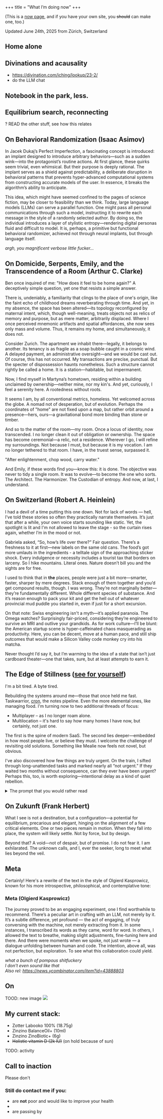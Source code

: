 +++
title = "What I’m doing now"
+++

(This is a [now page](https://nownownow.com/about), and if you have your own site, you ~~should~~ can make one, too.) 

Updated June 24th, 2025 from Zürich, Switzerland

## Home alone

## Divinations and acausality
- https://divination.com/iching/lookup/23-2/
- do the LLM chat

## Notebook in the park, less.

## Equilibrium search, reconnecting

?
READ the other stuff, see how this relates

## On Behavioral Randomization (Isaac Asimov)

In Jacek Dukaj’s Perfect Imperfection, a fascinating concept is introduced: an implant designed to introduce arbitrary behaviors—such as a sudden wink—into the protagonist’s routine actions. At first glance, these quirks seem trivial, even whimsical. But their purpose is deeply rational. The implant serves as a shield against predictability, a deliberate disruption in behavioral patterns that prevents hyper-advanced computational systems from constructing accurate models of the user. In essence, it breaks the algorithm’s ability to anticipate.

This idea, which might have seemed confined to the pages of science fiction, may be closer to feasibility than we think. Today, large language models (LLMs) can serve a parallel function. One might pass all personal communications through such a model, instructing it to rewrite each message in the style of a randomly selected author. By doing so, the individual introduces a layer of stylistic entropy—rendering digital personas fluid and difficult to model. It is, perhaps, a primitive but functional behavioral randomizer, achieved not through neural implants, but through language itself.

*argh, you magnificent verbose little fucker...*

## On Domicide, Serpents, Emily, and the Transcendence of a Room (Arthur C. Clarke)

Ben once inquired of me: "How does it feel to be home again?" A deceptively simple question, yet one that resists a simple answer.

There is, undeniably, a familiarity that clings to the place of one's origin, like the faint echo of childhood dreams reverberating through time. And yet, in my absence, the space has been altered—its topology reconfigured by maternal intent, which, though well-meaning, treats objects not as relics of memory and purpose, but as mere matter, arbitrarily displaced. Where I once perceived mnemonic artifacts and spatial affordances, she now sees only mass and volume. Thus, it remains my home, and simultaneously, it does not.

Consider Zurich. The apartment we inhabit there—legally, it belongs to another. Its tenancy is as fragile as a soap bubble caught in a cosmic wind. A delayed payment, an administrative oversight—and we would be cast out. Of course, this has not occurred. My transactions are precise, punctual. But the specter of dispossession haunts nonetheless. Such a structure cannot rightly be called a home. It is a station—habitable, but impermanent.

Now, I find myself in Martyna’s hometown, residing within a building unclaimed by ownership—neither mine, nor my kin's. And yet, curiously, I feel a serenity here. A rootedness without roots.

It seems I am, by all conventional metrics, homeless. Yet welcomed across the globe. A nomad not of desperation, but of evolution. Perhaps the coordinates of "home" are not fixed upon a map, but rather orbit around a presence—hers, ours—a gravitational bond more binding than stone or timber.

And so to the matter of the room—my room. Once a locus of identity, now transcended. I no longer clean it out of obligation or ownership. The space has become ceremonial—a relic, not a residence. Wherever I go, I will refine my surroundings. Not because I must, but because it is my vocation. I am no longer tethered to that room. I have, in the truest sense, surpassed it.

"After enlightenment, chop wood, carry water."

And Emily, if these words find you—know this: it is done. The objective was never to tidy a single room. It was to evolve—to become the one who sorts. The Architect. The Harmonizer. The Custodian of entropy. And now, at last, I understand.

## On Switzerland (Robert A. Heinlein)

I had a devil of a time putting this one down. Not for lack of words — hell, I’ve told these stories so often they practically narrate themselves. It’s just that after a while, your own voice starts sounding like static. Yet, the spotlight is lit and I'm not allowed to leave the stage - so the curtain rises again, whether I’m in the mood or not.

Gabriela asked, “So, how’s life over there?” Fair question. There’s a freshness to it at first—new labels on the same old cans. The food’s got more umlauts in the ingredients - a telltale sign of the approaching sticker shock. Every indulgence or necessity includes a tourist tax that borders on larceny. So I hike mountains. Literal ones. Nature doesn’t bill you and the sights are for free.

I used to think that in **the** places, people were just a bit more—smarter, faster, sharper by mere degrees. Stack enough of them together and you’d get compound results, though. I was wrong. They’re not marginally better—they’re fundamentally different. Whole different species of substance. And it’s reason enough to pack your kit and get the hell out of whatever provincial mud puddle you started in, even if just for a short excursion.

On that note: Swiss engineering isn't a myth—it’s applied paranoia. The Omega watches? Surprisingly fair-priced, considering they’re engineered to survive an MRI and outlive your grandkids. As for work culture—I’ll be blunt: the American startup scene is hyper-caffeinated chaos masquerading as productivity. Here, you can be decent, move at a human pace, and still ship outcomes that would make a Silicon Valley code monkey cry into his matcha.

Never thought I’d say it, but I’m warming to the idea of a state that isn’t just cardboard theater—one that takes, sure, but at least attempts to earn it.

## The Edge of Stillness ([see for yourself](https://chatgpt.com/share/6823b371-e6bc-800a-94ea-2c3d1a3f0fb5))

I'm a bit tired. A byte tired.

Rebuilding the systems around me—those that once held me fast. Taskwarrior, [cron](https://github.com/allgreed/taskgen), the notes pipeline. Even the more elemental ones, like managing food. I'm turning now to two additional threads of focus:

- Multiplayer – as I no longer roam alone.
- Multilocation – it's hard to say how many homes I have now, but certainly, not just one.

The first is the spine of modern SaaS. The second lies deeper—embedded in how most people live, or believe they must. I welcome the challenge of revisiting old solutions. Something like Mealie now feels not novel, but obvious.

I've also discovered how few things are truly urgent. On the train, I sifted through long-unattended tasks and marked nearly all “not urgent.” If they waited two months without consequence, can they ever have been urgent? Perhaps this, too, is worth exploring—intentional delay as a kind of quiet rebellion.

<details>
  <summary>The prompt that you would rather read</summary>

I'm a bit tired. A byte tired.

Rebuilding the systems around me, systems that once held me in place. Taskwarrior, cron, notes pipeline. And some more rudamentary ones, such as managing food. I'm refocusing on 2 additional aspects:
- multiplayer - as I no longer roam alone
- multilocation - as it's not easy to tell exactly how many homes I have now, but certainly it's **not** 1

The first critierion is the foundation of modern SaaS, not that hard to fulfill while the other one though is deeply embeded in how most pepole live. Normies. I relish the challenge in re-visiting solutions of the past. I'm glad something like Mealie now looks extremely reasonable.

I've also learned that surprisingly few things are actually urgent - I've been combing through tasks on the train and marked everything as "not urgent". If they were held at bay for ~2 months hardly can call them "urgent". This might have value as a deliberate experiment.
</details>

## On Zukunft (Frank Herbert)

What I see is not a destination, but a configuration—a potential for equilibrium, precarious and elegant, hinging on the alignment of a few critical elements. One or two pieces remain in motion. When they fall into place, the system will likely settle. Not by force, but by design.

Beyond that? A void—not of despair, but of promise. I do not fear it. I am exhilarated. The unknown calls, and I, ever the seeker, long to meet what lies beyond the veil.

## Meta
Certainly! Here's a rewrite of the text in the style of Olgierd Kasprowicz, known for his more introspective, philosophical, and contemplative tone:

### Meta (Olgierd Kasprowicz)

The journey proved to be an engaging experiment, one I find worthwhile to recommend. There’s a peculiar art in crafting with an LLM, not merely by it. It’s a subtle difference, yet profound — the act of engaging, of truly conversing with the machine, not merely extracting from it. In some instances, I transcribed its words as they came, word for word. In others, I allowed the text to breathe, making slight adjustments, fine-tuning here and there. And there were moments when we spoke, not just wrote — a dialogue unfolding between human and code. The intention, above all, was not perfection, but exploration. To see what this collaboration could yield.

*what a bunch of pompous shitfuckery   
I don't even sound like that  
Also rel: https://news.ycombinator.com/item?id=43888803*

## On 

TOOD: new image
![](/img/now/)

## My current stack:
- Zotter Labooko 100% (18.75g)
- Zinzino BalanceOil+ (10ml)
- Zinzino ZinoBiotic+ (6g)
- ~~Holistic vitamin D (2k IU)~~ (on hold because of sun)

TODO: activity

## Call to inaction
Please don't

### Still do contact me if you:
- are **not** poor and would like to improve your health
- 
- are passing by
